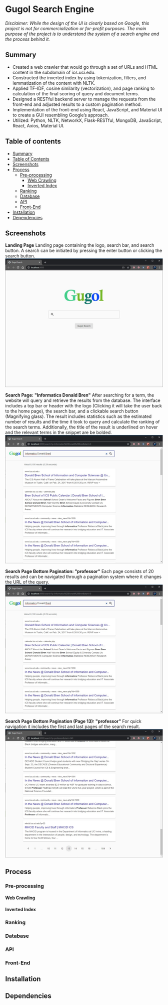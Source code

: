 # Gugol Search Engine


_Disclaimer: While the design of the UI is clearly based on Google, this project is not for commercialization or for-profit purposes. The main purpose of the project is to understand the system of a search engine and the process behind it._

## Summary

* Created a web crawler that would go through a set of URLs and HTML content in the subdomain of ics.uci.edu.
* Constructed the inverted index by using tokenization, filters, and lemmatization of the content with NLTK.
* Applied TF-IDF, cosine similarity (vectorization), and page ranking to calculation of the final scoring of query and document terms.
* Designed a RESTful backend server to manage the requests from the front-end and adjusted results to a custom pagination method.
* Implementation of the front-end using React, JavaScript, and Material UI to create a GUI resembling Google’s approach.
* Utilized: Python, NLTK, NetworkX, Flask-RESTful, MongoDB, JavaScript, React, Axios, Material UI.


## Table of contents

<!--ts-->
   * [Summary](#summary)
   * [Table of Contents](#table-of-contents)
   * [Screenshots](#ss)
   * [Process](#process)
      * [Pre-processing](#pre-processing)
        * [Web Crawling](#web-crawling)
        * [Inverted Index](#inverted-index)
      * [Ranking](#ranking)
      * [Database](#database)
      * [API](#api)
      * [Front-End](#front-end)
   * [Installation](#installation)
   * [Dependencies](#dependencies)
<!--te-->

## Screenshots

**Landing Page**
Landing page containing the logo, search bar, and search button. A search can be initiated by pressing the enter button or clicking the search button.
![Landing Page](/docs/screenshots/landing-page.jpg?raw=true)

**Search Page: "Informatics Donald Bren"**
After searching for a term, the website will query and retrieve the results from the database. The interface includes a top bar or header with the logo (Clicking it will take the user back to the home page), the search bar, and a clickable search button (Magnifying glass). The result includes statistics such as the estimated number of results and the time it took to query and calculate the ranking of the search terms. Additionally, the title of the result is underlined on hover and the relevant terms in the snippet are be bolded.
![Search Page](/docs/screenshots/informatics-donald-bren.jpg?raw=true)

**Search Page Bottom Pagination: "professor"**
Each page consists of 20 results and can be navigated through a pagination system where it changes the URL of the query.
![Search Page Bottom Pagination](/docs/screenshots/informatics-donald-bren.jpg?raw=true)

**Search Page Bottom Pagination (Page 13): "professor"**
For quick navigation it includes the first and last pages of the search result.
![Search Page Bottom Pagination Page 13](/docs/screenshots/professor-pagination-13.jpg?raw=true)

## Process


### Pre-processing


#### Web Crawling


#### Inverted Index


### Ranking


### Database


### API


### Front-End


## Installation


## Dependencies
